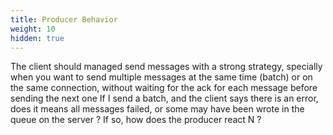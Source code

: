 ```yaml
---
title: Producer Behavior
weight: 10
hidden: true
---
```


The client should managed send messages with a strong strategy, specially when you  want to send multiple messages at the same time (batch) or on the same connection, without waiting for the ack for each message before sending the next one
If I send a batch, and the client says there is an error, does it means all messages failed, or some may have been wrote in the queue on the server ? If so, how does the producer react N
?
